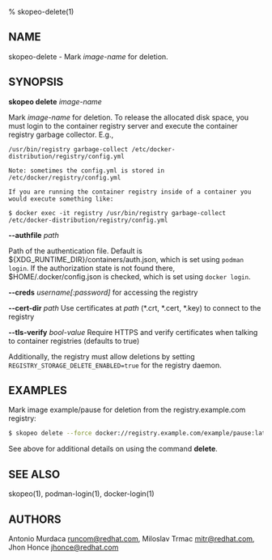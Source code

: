 % skopeo-delete(1)

## NAME
skopeo\-delete - Mark _image-name_ for deletion.  

## SYNOPSIS
**skopeo delete** _image-name_

Mark _image-name_ for deletion.  To release the allocated disk space, you must login to the container registry server and execute the container registry garbage collector. E.g.,

```
/usr/bin/registry garbage-collect /etc/docker-distribution/registry/config.yml

Note: sometimes the config.yml is stored in /etc/docker/registry/config.yml

If you are running the container registry inside of a container you would execute something like:

$ docker exec -it registry /usr/bin/registry garbage-collect /etc/docker-distribution/registry/config.yml

```

**--authfile** _path_

  Path of the authentication file. Default is ${XDG_RUNTIME\_DIR}/containers/auth.json, which is set using `podman login`.
  If the authorization state is not found there, $HOME/.docker/config.json is checked, which is set using `docker login`.

**--creds** _username[:password]_ for accessing the registry

**--cert-dir** _path_ Use certificates at _path_ (*.crt, *.cert, *.key) to connect to the registry

**--tls-verify** _bool-value_ Require HTTPS and verify certificates when talking to container registries (defaults to true)

Additionally, the registry must allow deletions by setting `REGISTRY_STORAGE_DELETE_ENABLED=true` for the registry daemon.

## EXAMPLES

Mark image example/pause for deletion from the registry.example.com registry:
```sh
$ skopeo delete --force docker://registry.example.com/example/pause:latest
```
See above for additional details on using the command **delete**.


## SEE ALSO
skopeo(1), podman-login(1), docker-login(1)

## AUTHORS

Antonio Murdaca <runcom@redhat.com>, Miloslav Trmac <mitr@redhat.com>, Jhon Honce <jhonce@redhat.com>

